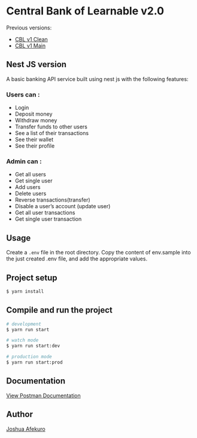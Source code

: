# Central Bank of Learnable v2.0

Previous versions:

- [CBL v1 Clean](https://github.com/Afej/cbl)
- [CBL v1 Main](https://github.com/Afej/cbl/tree/main)

## Nest JS version

A basic banking API service built using nest js with the following features:

### Users can :

- Login
- Deposit money
- Withdraw money
- Transfer funds to other users
- See a list of their transactions
- See their wallet
- See their profile

### Admin can :

- Get all users
- Get single user
- Add users
- Delete users
- Reverse transactions(transfer)
- Disable a user’s account (update user)
- Get all user transactions
- Get single user transaction

## Usage

Create a `.env` file in the root directory.
Copy the content of env.sample into the just created .env file, and add the appropriate values.

## Project setup

```bash
$ yarn install
```

## Compile and run the project

```bash
# development
$ yarn run start

# watch mode
$ yarn run start:dev

# production mode
$ yarn run start:prod
```

## Documentation

[View Postman Documentation](https://documenter.getpostman.com/view/6355780/UVR7Mp3h)

## Author

[Joshua Afekuro](https://github.com/afej)
